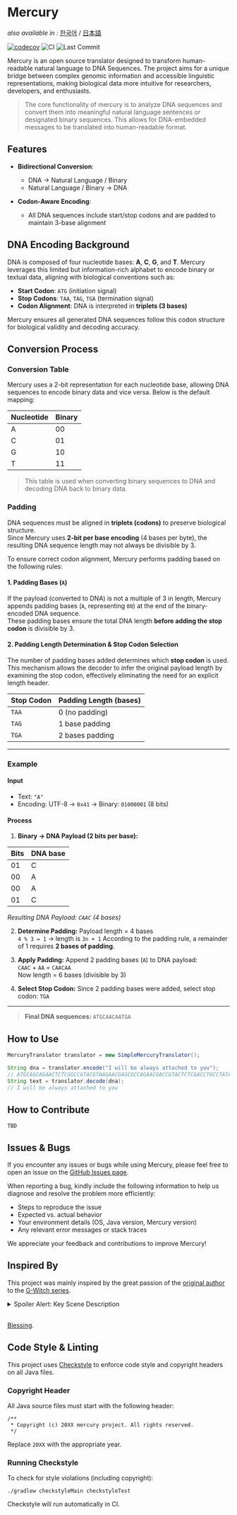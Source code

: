 # Mercury

_also available in :_ [한국어](./docs/ko/README.md) / [日本語](./docs/ja/README.md)

[![codecov](https://codecov.io/gh/hodadako/mercury/branch/main/graph/badge.svg)](https://codecov.io/gh/hodadako/mercury)
![CI](https://github.com/hodadako/mercury/actions/workflows/ci.yml/badge.svg)
![Last Commit](https://img.shields.io/github/last-commit/hodadako/mercury)

Mercury is an open source translator designed to transform human-readable natural language to DNA Sequences. The project aims for a unique bridge between complex genomic information and accessible linguistic representations, making biological data more intuitive for researchers, developers, and enthusiasts.

 > The core functionality of mercury is to analyze DNA sequences and convert them into meaningful natural language sentences or designated binary sequences. This allows for DNA-embedded messages to be translated into human-readable format.

## Features
- **Bidirectional Conversion**:
    - DNA → Natural Language / Binary
    - Natural Language / Binary → DNA

- **Codon-Aware Encoding**:
    - All DNA sequences include start/stop codons and are padded to maintain 3-base alignment


## DNA Encoding Background

DNA is composed of four nucleotide bases: **A**, **C**, **G**, and **T**. Mercury leverages this limited but information-rich alphabet to encode binary or textual data, aligning with biological conventions such as:

- **Start Codon**: `ATG` (initiation signal)
- **Stop Codons**: `TAA`, `TAG`, `TGA` (termination signal)
- **Codon Alignment**: DNA is interpreted in **triplets (3 bases)**

Mercury ensures all generated DNA sequences follow this codon structure for biological validity and decoding accuracy.


## Conversion Process

###  Conversion Table

Mercury uses a 2-bit representation for each nucleotide base, allowing DNA sequences to encode binary data and vice versa. Below is the default mapping:

| Nucleotide | Binary |
|------------|--------|
| A          | 00     |
| C          | 01     |
| G          | 10     |
| T          | 11     |

> This table is used when converting binary sequences to DNA and decoding DNA back to binary data.

### Padding

DNA sequences must be aligned in **triplets (codons)** to preserve biological structure.  
Since Mercury uses **2-bit per base encoding** (4 bases per byte), the resulting DNA sequence length may not always be divisible by 3.

To ensure correct codon alignment, Mercury performs padding based on the following rules:

#### 1. Padding Bases (`A`)

If the payload (converted to DNA) is not a multiple of 3 in length, Mercury appends padding bases (`A`, representing `00`) at the end of the binary-encoded DNA sequence.  
These padding bases ensure the total DNA length **before adding the stop codon** is divisible by 3.

#### 2. Padding Length Determination & Stop Codon Selection

The number of padding bases added determines which **stop codon** is used.  
This mechanism allows the decoder to infer the original payload length by examining the stop codon, effectively eliminating the need for an explicit length header.

| Stop Codon | Padding Length (bases) |
|------------|-----------------------|
| `TAA`      | 0 (no padding)        |
| `TAG`      | 1 base padding        |
| `TGA`      | 2 bases padding       |

---

### Example

#### **Input**
- Text: `"A"`
- Encoding: UTF-8 → `0x41` → Binary: `01000001` (8 bits)

#### **Process**

1. **Binary → DNA Payload (2 bits per base):**

| Bits | DNA base |
|-------|----------|
| 01    | C        |
| 00    | A        |
| 00    | A        |
| 01    | C        |

_Resulting DNA Payload: `CAAC` (4 bases)_

2. **Determine Padding:**
Payload length = 4 bases  
`4 % 3 = 1` → length is `3n + 1`
According to the padding rule, a remainder of 1 requires **2 bases of padding**.  

3. **Apply Padding:**
Append 2 padding bases (`A`) to DNA payload:  
`CAAC` + `AA` = `CAACAA`  
Now length = 6 bases (divisible by 3)

4. **Select Stop Codon:**
Since 2 padding bases were added, select stop codon: `TGA`

---

> **Final DNA sequences:** `ATGCAACAATGA`

## How to Use
```java
MercuryTranslator translator = new SimpleMercuryTranslator();

String dna = translator.encode("I will be always attached to you");
// ATGCAGCAGAACTCTCGGCCGTACGTAAGAACGAGCGCCAGAACGACCGTACTCTCGACCTGCCTATAGAACGACCTCACTCACGACCGATCGGACGCCCGCAAGAACTCACGTTAGAACTGCCGTTCTCCATAG
String text = translator.decode(dna);
// I will be always attached to you
```

## How to Contribute
`TBD`

## Issues & Bugs

If you encounter any issues or bugs while using Mercury, please feel free to open an issue on the [GitHub Issues page](https://github.com/your-repo/mercury/issues).

When reporting a bug, kindly include the following information to help us diagnose and resolve the problem more efficiently:

- Steps to reproduce the issue
- Expected vs. actual behavior
- Your environment details (OS, Java version, Mercury version)
- Any relevant error messages or stack traces

We appreciate your feedback and contributions to improve Mercury!

## Inspired By

This project was mainly inspired by the great passion of the [original author](https://github.com/hodadako) to the [G-Witch series](https://en.gundam.info/about-gundam/series-pages/witch/).

<details>
<summary>Spoiler Alert: Key Scene Description</summary>

In a memorable scene, the protagonist Miorine Rembran discovers a hidden message encoded in the DNA of a tomato left by her mother.
<br><br>
The anime beautifully depicts this moment where a security system is unlocked using a Java-based system designed to decode the DNA message—mirroring the core idea behind this project.

</details>
<br>

[Blessing](https://youtu.be/3eytpBOkOFA?si=lWngRVD31NY4kCwh).

## Code Style & Linting

This project uses [Checkstyle](https://checkstyle.org/) to enforce code style and copyright headers on all Java files.

### Copyright Header
All Java source files must start with the following header:

```
/**
 * Copyright (c) 20XX mercury project. All rights reserved.
 */
```
Replace `20XX` with the appropriate year.

### Running Checkstyle
To check for style violations (including copyright):

```
./gradlew checkstyleMain checkstyleTest
```

Checkstyle will run automatically in CI.
